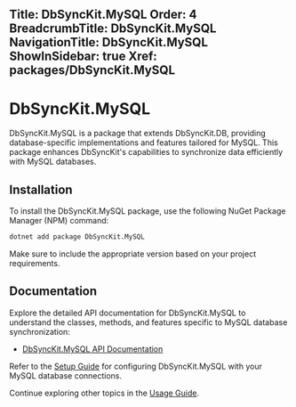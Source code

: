 ﻿﻿Title: DbSyncKit.MySQL
Order: 4
BreadcrumbTitle: DbSyncKit.MySQL
NavigationTitle: DbSyncKit.MySQL
ShowInSidebar: true
Xref: packages/DbSyncKit.MySQL
---

# DbSyncKit.MySQL

DbSyncKit.MySQL is a package that extends DbSyncKit.DB, providing database-specific implementations and features tailored for MySQL. This package enhances DbSyncKit's capabilities to synchronize data efficiently with MySQL databases.

## Installation

To install the DbSyncKit.MySQL package, use the following NuGet Package Manager (NPM) command:

```bash
dotnet add package DbSyncKit.MySQL
```

Make sure to include the appropriate version based on your project requirements.

## Documentation

Explore the detailed API documentation for DbSyncKit.MySQL to understand the classes, methods, and features specific to MySQL database synchronization:

- [DbSyncKit.MySQL API Documentation](xref:api-DbSyncKit.MySQL)

Refer to the [Setup Guide](xref:configuration) for configuring DbSyncKit.MySQL with your MySQL database connections.

Continue exploring other topics in the [Usage Guide](xref:usage).